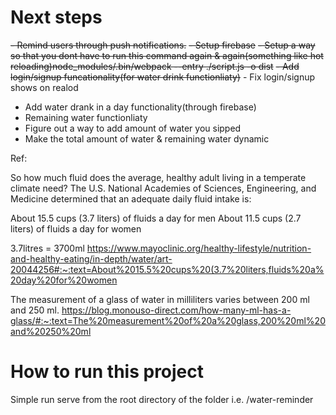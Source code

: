# Next steps

~~- Remind users through push notifications.~~
~~- Setup firebase~~
~~- Setup a way so that you dont have to run this command again & again(something like hot reloading)node_modules/.bin/webpack --entry ./script.js -o dist~~
~~- Add login/signup funcationality(for water drink functionliaty)~~
    - Fix login/signup shows on realod
- Add water drank in a day functionality(through firebase)
- Remaining water functionliaty
- Figure out a way to add amount of water you sipped
- Make the total amount of water & remaining water dynamic

Ref:

So how much fluid does the average, healthy adult living in a temperate climate need? The U.S. National Academies of Sciences, Engineering, and Medicine determined that an adequate daily fluid intake is:

About 15.5 cups (3.7 liters) of fluids a day for men
About 11.5 cups (2.7 liters) of fluids a day for women

3.7litres = 3700ml
https://www.mayoclinic.org/healthy-lifestyle/nutrition-and-healthy-eating/in-depth/water/art-20044256#:~:text=About%2015.5%20cups%20(3.7%20liters,fluids%20a%20day%20for%20women



The measurement of a glass of water in milliliters varies between 200 ml and 250 ml.
https://blog.monouso-direct.com/how-many-ml-has-a-glass/#:~:text=The%20measurement%20of%20a%20glass,200%20ml%20and%20250%20ml


# How to run this project

Simple run serve from the root directory of the folder i.e. /water-reminder